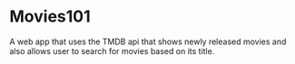 # Movies101

A web app that uses the TMDB api that shows newly released movies and also allows user to search for movies based on its title.
